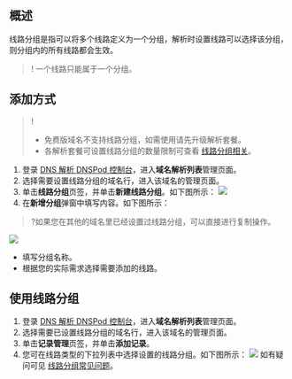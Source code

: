 ## 概述
线路分组是指可以将多个线路定义为一个分组，解析时设置线路可以选择该分组，则分组内的所有线路都会生效。
>! 一个线路只能属于一个分组。

## 添加方式
>!
>- 免费版域名不支持线路分组，如需使用请先升级解析套餐。
>- 各解析套餐可设置线路分组的数量限制可查看 [线路分组相关](https://cloud.tencent.com/document/product/302/12675#.E5.90.84.E8.A7.A3.E6.9E.90.E5.A5.97.E9.A4.90.E5.8F.AF.E8.AE.BE.E7.BD.AE.E7.BA.BF.E8.B7.AF.E5.88.86.E7.BB.84.E7.9A.84.E6.95.B0.E9.87.8F.E9.99.90.E5.88.B6.E6.98.AF.E5.A4.9A.E5.B0.91.EF.BC.9F)。
>
1. 登录 [DNS 解析 DNSPod 控制台](https://console.cloud.tencent.com/cns)，进入**域名解析列表**管理页面。
2. 选择需要设置线路分组的域名行，进入该域名的管理页面。
3. 单击**线路分组**页签，并单击**新建线路分组**。如下图所示：
![](https://main.qcloudimg.com/raw/be10cba13d5698d26f87591bf0a4d1e4.png)
4. 在**新增分组**弹窗中填写内容。如下图所示：
>?如果您在其他的域名里已经设置过线路分组，可以直接进行复制操作。
>
 ![](https://main.qcloudimg.com/raw/d3be894aa47cdd1df021b12b1521aeba.png)
 - 填写分组名称。
 - 根据您的实际需求选择需要添加的线路。
 

## 使用线路分组
1. 登录 [DNS 解析 DNSPod 控制台](https://console.cloud.tencent.com/cns)，进入**域名解析列表**管理页面。
2. 选择需要已设置线路分组的域名行，进入该域名的管理页面。
3. 单击**记录管理**页签，并单击**添加记录**。
4. 您可在线路类型的下拉列表中选择设置的线路分组。如下图所示：
![](https://main.qcloudimg.com/raw/ef3d96e53f8988f1b707a8998eeca947.png)
如有疑问可见 [线路分组常见问题](https://cloud.tencent.com/document/product/302/12675?)。



